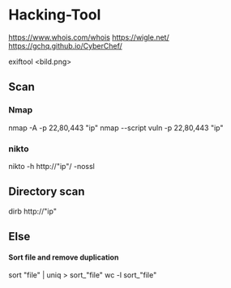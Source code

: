 ﻿# Hacking-Tool
https://www.whois.com/whois
https://wigle.net/
https://gchq.github.io/CyberChef/

exiftool <bild.png>

## Scan
### Nmap
nmap -A -p 22,80,443 "ip"
nmap --script vuln -p 22,80,443 "ip"
### nikto
nikto -h http://"ip"/ -nossl
## Directory scan
dirb http://"ip"

## Else

#### Sort file and remove duplication
sort "file" | uniq > sort_"file"
wc -l sort_"file"
